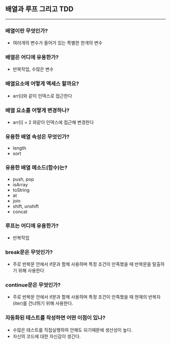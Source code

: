 ## 배열과 루프 그리고 TDD
---
### 배열이란 무엇인가?
- 여러개의 변수가 들어가 있는 특별한 한개의 변수
### 배열은 어디에 유용한가?
- 반복작업, 수많은 변수
### 배열요소에 어떻게 액세스 할까요?
- arr[i]와 같이 인덱스로 접근한다
### 배열 요소를 어떻게 변경하나?
- arr[i] = 2 와같이 인덱스에 접근해 변경한다
### 유용한 배열 속성은 무엇인가?
- length
- sort
### 유용한 배열 메소드(함수)는?
- push, pop
- isArray
- toString
- at
- join
- shift, unshift
- concat
### 루프는 어디에 유용한가?
- 반복작업
### break문은 무엇인가?
- 주로 반복문 안에서 if문과 함께 사용하며 특정 조건이 만족했을 때 반복문을 탈출하기 위해 사용한다
### continue문은 무엇인가?
- 주로 반복문 안에서 if문과 함께 사용하며 특정 조건이 만족했을 때 현재의 반복자(iter)를 건너뛰기 위해 사용한다.
### 자동화된 테스트를 작성하면 어떤 이점이 있나?
- 수많은 테스트를 직접실행하여 안해도 되기때문에 생산성이 높다.
- 자신의 코드에 대한 자신감이 생긴다.